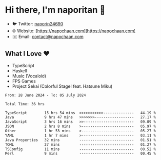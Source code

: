 # Hi there, I'm naporitan 👋

- 🐦 Twitter: [naporin24690](https://twitter.com/naporin24690)
- 🌐 Website: [https://napochaan.com](https://napochaan.com)
- ✉️ Email: [contact@napochaan.com](mailto:contact@napochaan.com)

## What I Love ❤️
- TypeScript
- Haskell
- Music (Vocaloid)
- FPS Games
- Project Sekai (Colorful Stage! feat. Hatsune Miku)

<!--START_SECTION:waka-->

```txt
From: 28 June 2024 - To: 05 July 2024

Total Time: 36 hrs

TypeScript        15 hrs 54 mins  >>>>>>>>>>>--------------   44.19 %
Java              9 hrs 47 mins   >>>>>>>------------------   27.17 %
JavaScript        3 hrs 16 mins   >>-----------------------   09.09 %
JSON              2 hrs 8 mins    >------------------------   05.97 %
Other             1 hr 53 mins    >------------------------   05.27 %
YAML              1 hr 7 mins     >------------------------   03.11 %
Java Properties   32 mins         -------------------------   01.51 %
TOML              27 mins         -------------------------   01.27 %
TSConfig          11 mins         -------------------------   00.52 %
Perl              9 mins          -------------------------   00.45 %
```

<!--END_SECTION:waka-->

